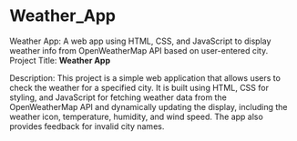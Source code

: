 # Weather_App
Weather App: A web app using HTML, CSS, and JavaScript to display weather info from OpenWeatherMap API based on user-entered city.
Project Title: **Weather App**

Description: This project is a simple web application that allows users to check the weather for a specified city. It is built using HTML, CSS for styling, and JavaScript for fetching weather data from the OpenWeatherMap API and dynamically updating the display, including the weather icon, temperature, humidity, and wind speed. The app also provides feedback for invalid city names.
